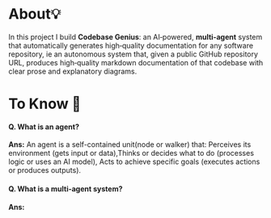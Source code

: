 # About💡

In this project I build **Codebase Genius**: an AI‑powered, **multi‑agent** system 
that automatically generates high‑quality documentation for any software repository, ie an autonomous system that, given a public GitHub repository URL, produces high‑quality markdown documentation of that codebase with clear prose and explanatory diagrams.

# To Know 🧠

#### Q. What is an agent?

**Ans:** An agent is a self-contained unit(node or walker) that: Perceives its environment (gets input or data),Thinks or decides what to do (processes logic or uses an AI model), Acts to achieve specific goals (executes actions or produces outputs).

#### Q. What is a multi-agent system?

**Ans:** 
